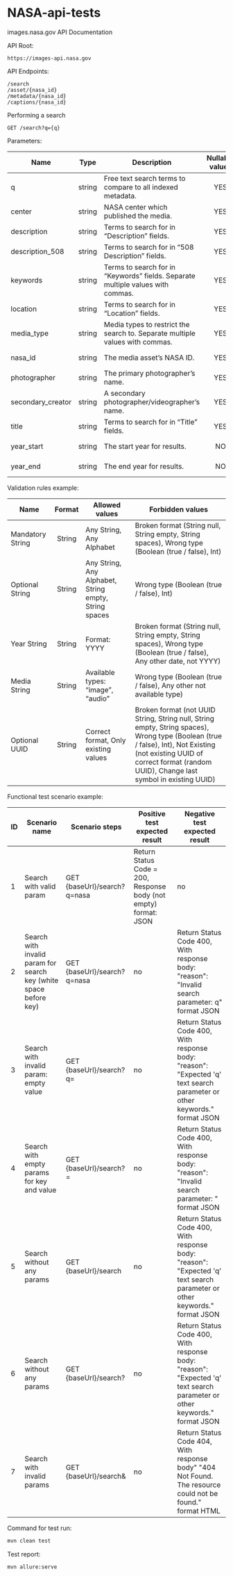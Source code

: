 # NASA-api-tests
images.nasa.gov API Documentation

API Root:
```
https://images-api.nasa.gov
```
API Endpoints:
```
/search 
/asset/{nasa_id} 
/metadata/{nasa_id} 
/captions/{nasa_id}
```
Performing a search
```
GET /search?q={q}
```
Parameters:

| Name          |  Type         | Description       | Nullable value? | Validation Rule |
| ----------- |:-------------:| ------------------| :-------------: | ------------------ |
|q | string |Free text search terms to compare to all indexed metadata. | YES | Optional String |
|center | string |NASA center which published the media. | YES | Optional String |
|description | string |Terms to search for in “Description” fields. | YES | Optional String |
|description_508 | string |Terms to search for in “508 Description” fields. | YES | Optional String |
|keywords | string |Terms to search for in “Keywords” fields. Separate multiple values with commas. | YES | Optional String |
|location | string |Terms to search for in “Location” fields. | YES | Optional String |
|media_type | string |Media types to restrict the search to. Separate multiple values with commas.| YES | Media String |
|nasa_id | string |The media asset’s NASA ID. | YES | Optional UUID |
|photographer | string |The primary photographer’s name. | YES | Optional String |
|secondary_creator | string |A secondary photographer/videographer’s name. | YES | Optional String |
|title | string | Terms to search for in “Title” fields. | YES | Optional String |
|year_start | string | The start year for results. | NO | Year String |
|year_end | string | The end year for results. | NO | Year String |

Validation rules example:

| Name       |  Format    | Allowed values  | Forbidden values | 
| ---------- |:----------:| ----------------| ---------------- | 
|Mandatory String | String | Any String, Any Alphabet | Broken format (String null, String empty, String spaces), Wrong type (Boolean (true / false), Int) |
|Optional String | String | Any String, Any Alphabet, String empty, String spaces | Wrong type (Boolean (true / false), Int) |
|Year String | String | Format: YYYY | Broken format (String null, String empty, String spaces), Wrong type (Boolean (true / false), Any other date, not YYYY) |
|Media String | String | Available types: “image”, “audio” | Wrong type (Boolean (true / false), Any other not available type) |
|Optional UUID | String | Correct format, Only existing values | Broken format (not UUID String, String null, String empty, String spaces), Wrong type (Boolean (true / false), Int), Not Existing (not existing UUID of correct format (random UUID), Change last symbol in existing UUID) |

Functional test scenario example:

| ID | Scenario name | Scenario steps | Positive test expected result | Negative test expected result |
| --- | ------------- | -------------- | ----------------------------- | ----------------------------- |
| 1  | Search with valid param | GET {baseUrl}/search?q=nasa | Return Status Code = 200, Response body (not empty) format: JSON | no |
| 2  | Search with invalid param for search key (white space before key) | GET {baseUrl}/search? q=nasa | no | Return Status Code 400, With response body: "reason": "Invalid search parameter:  q" format JSON |
| 3  | Search with invalid param: empty value | GET {baseUrl}/search?q=  |  no | Return Status Code 400, With response body: "reason": "Expected 'q' text search parameter or other keywords." format JSON |
| 4  | Search with empty params for key and value | GET {baseUrl}/search? =  |  no | Return Status Code 400, With response body: "reason": "Invalid search parameter:  " format JSON |
| 5  | Search without any params | GET {baseUrl}/search  |  no | Return Status Code 400, With response body: "reason": "Expected 'q' text search parameter or other keywords." format JSON |
| 6  | Search without any params | GET {baseUrl}/search?  |  no | Return Status Code 400, With response body: "reason": "Expected 'q' text search parameter or other keywords." format JSON |
| 7  | Search with invalid params | GET {baseUrl}/search&  |  no | Return Status Code 404, With response body" "404 Not Found. The resource could not be found." format HTML |

Command for test run:
```bash
mvn clean test
```

Test report:
```bash
mvn allure:serve
```
